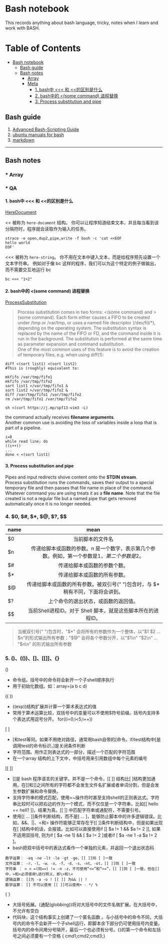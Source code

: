 # Bash notebook
  This records anything about bash language, tricky, notes when I learn and work with BASH.

Table of Contents
=================

   * [Bash notebook](#bash-notebook)
      * [Bash guide](#bash-guide)
      * [Bash notes](#bash-notes)
         * [Array](#array)
         * [Meta](#meta)
            * [1. bash中 &lt;&lt;&lt; 和 &lt;&lt;的区别是什么](#1-bash中--和-的区别是什么)
            * [2. bash中的 &lt;(some command) 进程替换](#2-bash中的-some-command-进程替换)
            * [3. Process substitution and pipe](#3-process-substitution-and-pipe)


## Bash guide

1. [Advanced Bash-Scripting Guide](http://www.tldp.org/LDP/abs/html/)  
2. [ubuntu manuals for bash](http://manpages.ubuntu.com/manpages/eoan/en/man1/bash.1.html)  
3. [markdown](https://github.com/google/styleguide/blob/gh-pages/docguide/style.md)
 
------

## Bash notes

### * Array

### * QA
#### 1. bash中 <<< 和 <<的区别是什么
[HereDocument](http://mywiki.wooledge.org/HereDocument?action=show&redirect=HereString)

<< 被称为 `here-document` 结构。 你可以让程序知道结束文本，并且每当看到该分隔符时，程序就会读取作为输入的任务。

```shell
strace -e open,dup2,pipe,write -f bash -c 'cat <<EOF
hello world
EOF'
```

<<< 被称为 `here-string`。 你不用在文本中键入文本，而是给程序预先设置一个文本字符串。 例如对于像 bc 这样的程序，我们可以为这个特定的例子做输出，而不需要交互地运行 bc
```shell
bc <<< "1+2"
```
#### 2. bash中的 <(some command) 进程替换
[ProcessSubstitution](http://mywiki.wooledge.org/ProcessSubstitution) 
>Process substitution comes in two forms: <(some command) and >(some command). Each form either causes a FIFO to be created under /tmp or /var/tmp, or uses a named file descriptor (/dev/fd/*), depending on the operating system. The substitution syntax is replaced by the name of the FIFO or FD, and the command inside it is run in the background. The substitution is performed at the same time as parameter expansion and command substitution.  
One of the most common uses of this feature is to avoid the creation of temporary files, e.g. when using diff(1):
```shell
diff <(sort list1) <(sort list2)
#This is (roughly) equivalent to:

mkfifo /var/tmp/fifo1
mkfifo /var/tmp/fifo2
sort list1 >/var/tmp/fifo1 &
sort list2 >/var/tmp/fifo2 &
diff /var/tmp/fifo1 /var/tmp/fifo2
rm /var/tmp/fifo1 /var/tmp/fifo2
```
```shell
sh <(curl https://j.mp/spf13-vim3 -L)
```
the command actually receives **filename arguments**.  
Another common use is avoiding the loss of variables inside a loop that is part of a pipeline. 

```shell
i=0
while read line; do
((i++))
...
done < <(sort list1)
```
#### 3. Process substitution and pipe
Pipes and input redirects shove content onto the **STDIN stream**.  
Process substitution runs the commands, saves their output to a special temporary file and then passes that file name in place of the command. Whatever command you are using treats it as a **file name**. Note that the file created is not a regular file but a named pipe that gets removed automatically once it is no longer needed.

### 4. $0, $#, $*, $@, $?, $$
| name  | mean |
|-------|:---:|
|$0 |	当前脚本的文件名|
|$n |	传递给脚本或函数的参数。n 是一个数字，表示第几个参数。例如，第一个参数是$1，第二个参数是$2。|
|$# |	传递给脚本或函数的参数个数。|
|$* |	传递给脚本或函数的所有参数。|
|$@ |	传递给脚本或函数的所有参数。被双引号(" ")包含时，与 $* 稍有不同，下面将会讲到。|
|$? | 上个命令的退出状态，或函数的返回值。|
|$$ | 当前Shell进程ID。对于 Shell 脚本，就是这些脚本所在的进程ID。|  

>当被双引号(" ")包含时，"$*" 会将所有的参数作为一个整体，以"$1 $2 … $n"的形式输出所有参数；"$@" 会将各个参数分开，以"$1\n" "$2\n" … "$n\n" 的形式输出所有参数

### 5. ()、(())、[]、[[]]、{}
()
* 命令组。括号中的命令将会新开一个子shell顺序执行   
* 用于初始化数组。如：array=(a b c d)

((  ))
* ((exp))结构扩展并计算一个算术表达式的值  
* 常用于算术运算比较，双括号中的变量可以不使用$符号前缀。括号内支持多个表达式用逗号分开。 for((i=0;i<5;i++))  

[ ]
* [和test等同。如果不用绝对路径，通常用bash自带的[命令。if/test结构中[是调用test的命令标识，]是关闭条件判断
* 字符范围。用作正则表达式的一部分，描述一个匹配的字符范围
* 在一个array 结构的上下文中，中括号用来引用数组中每个元素的编号

[[ ]]
* [[是 bash 程序语言的关键字。并不是一个命令，[[ ]] 结构比[ ]结构更加通用。在[[和]]之间所有的字符都不会发生文件名扩展或者单词分割，但是会发生参数扩展和命令替换。
* 支持字符串的模式匹配，使用=~操作符时甚至支持shell的正则表达式。字符串比较时可以把右边的作为一个模式，而不仅仅是一个字符串，比如[[ hello == hell? ]]，结果为真。[[ ]] 中匹配字符串或通配符，不需要引号。
* 使用[[ ... ]]条件判断结构，而不是[ ... ]，能够防止脚本中的许多逻辑错误。比如，&&、||、<和> 操作符能够正常存在于[[ ]]条件判断结构中，但是如果出现在[ ]结构中的话，会报错。比如可以直接使用if [[ $a != 1 && $a != 2 ]], 如果不适用双括号, 则为if [ $a -ne 1] && [ $a != 2 ]或者if [ $a -ne 1 -a $a != 2 ]。
* bash把双中括号中的表达式看作一个单独的元素，并返回一个退出状态码
```shell
数字运算： -eq -ne -lt -le -gt -ge，[[ ]]同 [ ]一致  
文件运算： -r、-l、-w、-x、-f、-d、-s、-nt、-ot，[[ ]]同 [ ]一致  
字符串 ： > < =(同==) != -n -z，不可使用“<=”和“>=”，[[ ]]同 [ ]一致，但在[]中，>和<必须使用\进行转义，即\>和\<  
逻辑运算： []为 -a -o ! [[ ]] 为&& || !  
数学运算： [] 不可以使用 [[ ]]可以使用+ - */ %  
```  

{ }
* 大括号拓展。(通配(globbing))将对大括号中的文件名做扩展。在大括号中，不允许有空白  
* 代码块，这个结构事实上创建了一个匿名函数 。与小括号中的命令不同，大括号内的命令不会新开一个子shell运行，即脚本余下部分仍可使用括号内变量。括号内的命令间用分号隔开，最后一个也必须有分号。{}的第一个命令和左括号之间必须要有一个空格 { cmd1;cmd2;cmd3;}
